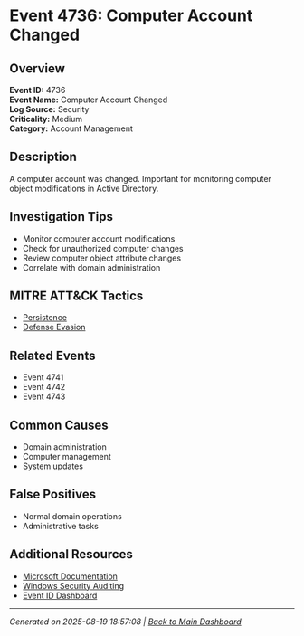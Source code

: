 # Event 4736: Computer Account Changed

## Overview
**Event ID:** 4736  
**Event Name:** Computer Account Changed  
**Log Source:** Security  
**Criticality:** Medium  
**Category:** Account Management  

## Description
A computer account was changed. Important for monitoring computer object modifications in Active Directory.

## Investigation Tips
- Monitor computer account modifications
- Check for unauthorized computer changes
- Review computer object attribute changes
- Correlate with domain administration

## MITRE ATT&CK Tactics
- [Persistence](https://attack.mitre.org/tactics/TA0003/)
- [Defense Evasion](https://attack.mitre.org/tactics/TA0005/)

## Related Events
- Event 4741
- Event 4742
- Event 4743

## Common Causes
- Domain administration
- Computer management
- System updates

## False Positives
- Normal domain operations
- Administrative tasks

## Additional Resources
- [Microsoft Documentation](https://learn.microsoft.com/en-us/previous-versions/windows/it-pro/windows-10/security/threat-protection/auditing/event-4736)
- [Windows Security Auditing](https://learn.microsoft.com/en-us/windows/security/threat-protection/auditing/audit-events)
- [Event ID Dashboard](../index.html)

---
*Generated on 2025-08-19 18:57:08 | [Back to Main Dashboard](../index.html)*
